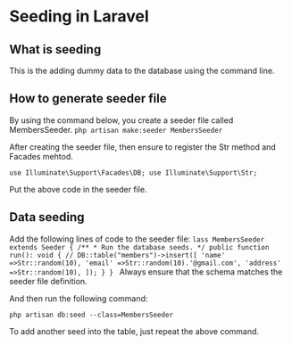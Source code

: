 # Seeding in Laravel

## What is seeding

This is the adding dummy data to the database using the command line.

## How to generate seeder file

By using the command below, you create a seeder file called MembersSeeder.
`php artisan make:seeder MembersSeeder`

After creating the seeder file, then ensure to register the Str method and Facades mehtod.

`use Illuminate\Support\Facades\DB;
use Illuminate\Support\Str;`

Put the above code in the seeder file.

## Data seeding

Add the following lines of code to the seeder file:
`lass MembersSeeder extends Seeder
{
    /**
     * Run the database seeds.
     */
    public function run(): void
    {
        //
        DB::table("members")->insert([
            'name' =>Str::random(10),
            'email' =>Str::random(10).'@gmail.com',
            'address' =>Str::random(10),
        ]);
    }
}
`
Always ensure that the schema matches the seeder file definition.

And then run the following command:

`php artisan db:seed --class=MembersSeeder`

To add another seed into the table, just repeat the above command.
